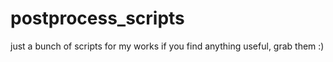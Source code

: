 # postprocess_scripts
just a bunch of scripts for my works
if you find anything useful, grab them :)
